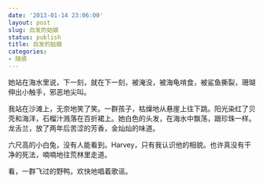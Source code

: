 ```yaml
---
date: '2013-01-14 23:06:00'
layout: post
slug: 白发的姑娘
status: publish
title: 白发的姑娘
categories:
- 随感
---
```


她站在海水里说，下一刻，就在下一刻，被淹没，被海龟啃食，被鲨鱼撕裂，珊瑚伸出小触手，邪恶地尖叫。

我站在沙滩上，无奈地笑了笑。一群孩子，枯燥地从悬崖上往下跳。阳光染红了贝壳和海洋，石榴汁溅落在百折裙上。她白色的头发，在海水中飘荡，跟珍珠一样。龙舌兰，放了两年后苦涩的芳香，金灿灿的味道。

六尺高的小白兔，没有人能看到。Harvey，只有我认识他的相貌。也许真没有干净的死法，喃喃地往荒林里走道。

看，一群飞过的野鸭，欢快地唱着歌谣。

